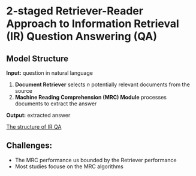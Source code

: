 # 2-staged Retriever-Reader Approach to Information Retrieval (IR) Question Answering (QA)

## Model Structure
**Input:** question in natural language
1. **Document Retriever** selects *n* potentially relevant documents from the source 
2. **Machine Reading Comprehension (MRC) Module** processes documents to extract the answer

**Output:** extracted answer

[The structure of IR QA](image_url)

## Challenges:
* The MRC performance us bounded by the Retriever performance
* Most studies focuse on the MRC algorithms  
